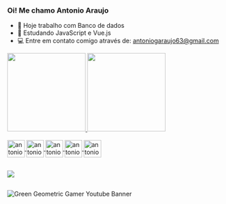### Oi! Me chamo Antonio Araujo
- 🔭 Hoje trabalho com Banco de dados
- 🌱 Estudando JavaScript e Vue.js 
- 💻 Entre em contato comigo através de: antoniogaraujo63@gmail.com

<div>
  <a href="https://github.com/antonioArauj">
  <img height="180em" src="https://github-readme-stats.vercel.app/api?username=antonioArauj&show_icons=true&theme=tokyonight&include_all_commits=true&count_private=true"/>
  <img height="180em" src="https://github-readme-stats.vercel.app/api/top-langs/?username=antonioArauj&layout=compact&langs_count=7&theme=tokyonight"/>
</div>


<div style = "display: inline_bloc"><br>
<img align="center" alt="antonioArauj" heigth="30" width="40" src="https://cdn.jsdelivr.net/gh/devicons/devicon/icons/mysql/mysql-original.svg" />
<img align="center" alt="antonioArauj" heigth="30" width="40" src="https://cdn.jsdelivr.net/gh/devicons/devicon/icons/html5/html5-original.svg" />
<img align="center" alt="antonioArauj" heigth="30" width="40" src="https://cdn.jsdelivr.net/gh/devicons/devicon/icons/css3/css3-original.svg" />
<img align="center" alt="antonioArauj" heigth="30" width="40" src="https://cdn.jsdelivr.net/gh/devicons/devicon/icons/javascript/javascript-original.svg" />
<img align="center" alt="antonioArauj" heigth="30" width="40" src="https://cdn.jsdelivr.net/gh/devicons/devicon/icons/vuejs/vuejs-original.svg" />
</div>

  
  ##
 
<div> 
  <a href="https://www.linkedin.com/in/antonio-araujo-303034235/" target="_blank"><img src="https://img.shields.io/badge/-LinkedIn-%230077B5?style=for-the-badge&logo=linkedin&logoColor=white" target="_blank"></a> 
</div>

 ##

![Green  Geometric Gamer Youtube Banner](https://github.com/antonioArauj/antonioArauj/assets/134645088/d2b9a96f-eedf-4d54-8bca-7035257f5422)

